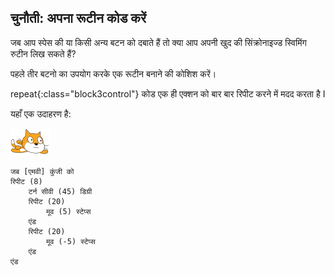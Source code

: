 ## चुनौती: अपना रूटीन कोड करें

जब आप स्पेस की या किसी अन्य बटन को दबाते हैं तो क्या आप अपनी खुद की सिंक्रोनाइज्ड स्विमिंग रुटीन लिख सकते हैं?

पहले तीर बटनो का उपयोग करके एक रूटीन बनाने की कोशिश करें।

repeat{:class="block3control"} कोड एक ही एक्शन को बार बार रिपीट करने में मदद करता है I

यहाँ एक उदाहरण है:

![तैराक स्प्राइट](images/swimmer-sprite.png)

```blocks3
जब [एमवी] कुंजी को
रिपीट (8)
    टर्न सीवी (45) डिग्री
    रिपीट (20)
        मूव (5) स्टेप्स
    एंड
    रिपीट (20)
        मूव (-5) स्टेप्स
    एंड
एंड
```

